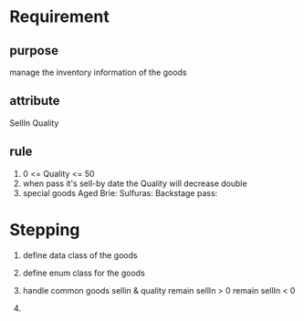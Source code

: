 # Requirement

## purpose
manage the inventory information of the goods

## attribute
SellIn
Quality

## rule
1. 0 <= Quality <= 50
2. when pass it's sell-by date the Quality will decrease double
3. special goods
    Aged Brie:
    Sulfuras:
    Backstage pass:
    
# Stepping 
1. define data class of the goods
2. define enum class for the goods
3. handle common goods sellin & quality
    remain sellIn > 0
    remain sellIn < 0  

4. 

